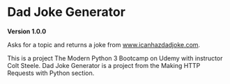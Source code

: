 
# Dad Joke Generator

**Version 1.0.0**

Asks for a topic and returns a joke from www.icanhazdadjoke.com.

This is a project The Modern Python 3 Bootcamp on Udemy with instructor Colt Steele. Dad Joke Generator is a project from the Making HTTP Requests with Python section.

